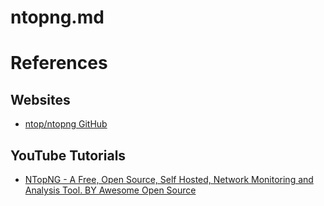 # ntopng.md

# References

## Websites

* [ntop/ntopng GitHub](https://github.com/ntop/ntopng)

## YouTube Tutorials

* [NTopNG - A Free, Open Source, Self Hosted, Network Monitoring and Analysis Tool. BY Awesome Open Source](https://www.youtube.com/watch?v=sJkLmjaj02E)
